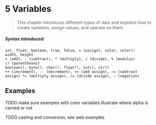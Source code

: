 # 5 Variables

>This chapter introduces different types of data and explains how to create variables, assign values, and operate on them.

##### Syntax introduced:

```
int, float, boolean, true, false, = (assign), color, color()
width, height
+ (add), - (subtract), * (multiply), / (divide), % (modulus)
() (parentheses)
boolean(), byte(), char(), float(), int(), str()
++ (increment), -- (decrement), += (add assign), −= (subtract 
assign) *= (multiply assign), /= (divide assign), – (negation)
```

## Examples

TODO make sure examples with color variables illustrate where alpha is carried or not

TODO casting and conversion, see web examples
